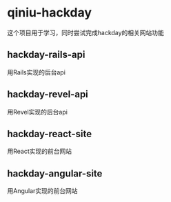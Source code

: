 # qiniu-hackday
这个项目用于学习，同时尝试完成hackday的相关网站功能

## hackday-rails-api
用Rails实现的后台api

## hackday-revel-api
用Revel实现的后台api

## hackday-react-site
用React实现的前台网站

## hackday-angular-site
用Angular实现的前台网站
